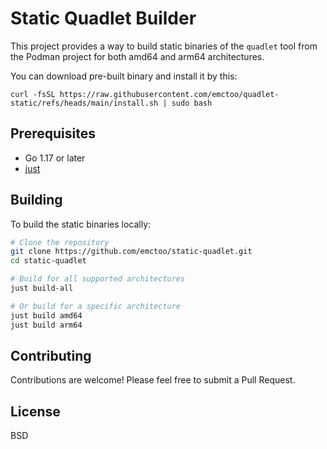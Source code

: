 # Static Quadlet Builder

This project provides a way to build static binaries of the `quadlet` tool from the Podman project for both amd64 and arm64 architectures.

You can download pre-built binary and install it by this:

```shell
curl -fsSL https://raw.githubusercontent.com/emctoo/quadlet-static/refs/heads/main/install.sh | sudo bash
```

## Prerequisites

- Go 1.17 or later
- [just](https://github.com/casey/just)

## Building

To build the static binaries locally:

```bash
# Clone the repository
git clone https://github.com/emctoo/static-quadlet.git
cd static-quadlet

# Build for all supported architectures
just build-all

# Or build for a specific architecture
just build amd64
just build arm64
```

## Contributing

Contributions are welcome! Please feel free to submit a Pull Request.

## License

BSD
